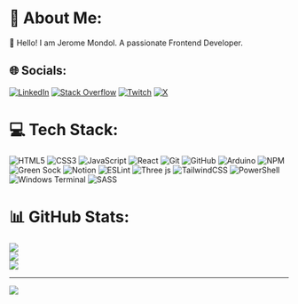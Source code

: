 # 💫 About Me:
👋 Hello! I am Jerome Mondol. A passionate Frontend Developer.


## 🌐 Socials:
[![LinkedIn](https://img.shields.io/badge/LinkedIn-%230077B5.svg?logo=linkedin&logoColor=white)](https://linkedin.com/in/jeromemondol) [![Stack Overflow](https://img.shields.io/badge/-Stackoverflow-FE7A16?logo=stack-overflow&logoColor=white)](https://stackoverflow.com/users/23230454) [![Twitch](https://img.shields.io/badge/Twitch-%239146FF.svg?logo=Twitch&logoColor=white)](https://twitch.tv/jerome_mondol) [![X](https://img.shields.io/badge/X-black.svg?logo=X&logoColor=white)](https://x.com/Jerome__22_) 

# 💻 Tech Stack:
![HTML5](https://img.shields.io/badge/html5-%23E34F26.svg?style=for-the-badge&logo=html5&logoColor=white) ![CSS3](https://img.shields.io/badge/css3-%231572B6.svg?style=for-the-badge&logo=css3&logoColor=white) ![JavaScript](https://img.shields.io/badge/javascript-%23323330.svg?style=for-the-badge&logo=javascript&logoColor=%23F7DF1E) ![React](https://img.shields.io/badge/react-%2320232a.svg?style=for-the-badge&logo=react&logoColor=%2361DAFB) ![Git](https://img.shields.io/badge/git-%23F05033.svg?style=for-the-badge&logo=git&logoColor=white) ![GitHub](https://img.shields.io/badge/github-%23121011.svg?style=for-the-badge&logo=github&logoColor=white) ![Arduino](https://img.shields.io/badge/-Arduino-00979D?style=for-the-badge&logo=Arduino&logoColor=white) ![NPM](https://img.shields.io/badge/NPM-%23CB3837.svg?style=for-the-badge&logo=npm&logoColor=white) ![Green Sock](https://img.shields.io/badge/green%20sock-88CE02?style=for-the-badge&logo=greensock&logoColor=white) ![Notion](https://img.shields.io/badge/Notion-%23000000.svg?style=for-the-badge&logo=notion&logoColor=white) ![ESLint](https://img.shields.io/badge/ESLint-4B3263?style=for-the-badge&logo=eslint&logoColor=white) ![Three js](https://img.shields.io/badge/threejs-black?style=for-the-badge&logo=three.js&logoColor=white) ![TailwindCSS](https://img.shields.io/badge/tailwindcss-%2338B2AC.svg?style=for-the-badge&logo=tailwind-css&logoColor=white) ![PowerShell](https://img.shields.io/badge/PowerShell-%235391FE.svg?style=for-the-badge&logo=powershell&logoColor=white) ![Windows Terminal](https://img.shields.io/badge/Windows%20Terminal-%234D4D4D.svg?style=for-the-badge&logo=windows-terminal&logoColor=white)
![SASS](https://img.shields.io/badge/SASS-hotpink.svg?style=for-the-badge&logo=SASS&logoColor=white)

# 📊 GitHub Stats:
![](https://github-readme-stats.vercel.app/api?username=Jerome-Mondol&theme=dark&hide_border=true&include_all_commits=true&count_private=false)<br/>
![](https://github-readme-streak-stats.herokuapp.com/?user=Jerome-Mondol&theme=dark&hide_border=true)<br/>
![](https://github-readme-stats.vercel.app/api/top-langs/?username=Jerome-Mondol&theme=dark&hide_border=true&include_all_commits=true&count_private=false&layout=compact)

---
[![](https://visitcount.itsvg.in/api?id=Jerome-Mondol&icon=0&color=0)](https://visitcount.itsvg.in)

<!-- Proudly created with GPRM ( https://gprm.itsvg.in ) -->
